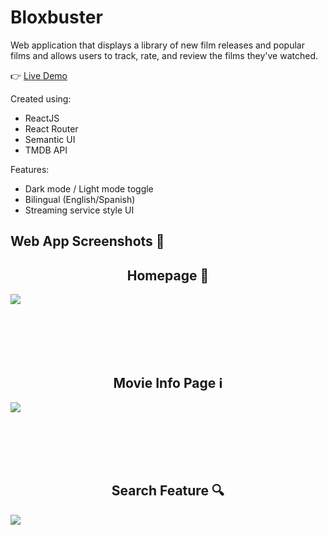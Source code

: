 # Bloxbuster

Web application that displays a library of new film releases and popular films and allows users to track, rate, and review the films they've watched.

:point_right: [Live Demo](https://bloxbuster.netlify.app/)

Created using:
- ReactJS
- React Router
- Semantic UI
- TMDB API

Features:
- Dark mode / Light mode toggle
- Bilingual (English/Spanish)
- Streaming service style UI

## Web App Screenshots 📸

<h2 align="center">Homepage 🏡</h2>
<img src=https://github.com/MiladRez/Bloxbuster/assets/29521979/9ae75aed-e1da-471b-94d6-f720f34fdfec />

<br></br>
<br></br>

<h2 align="center">Movie Info Page ℹ️</h2>
<img src=https://github.com/MiladRez/Bloxbuster/assets/29521979/d271721b-b2a3-4b4b-bbb3-dea5e202c935 />

<br></br>
<br></br>

<h2 align="center">Search Feature 🔍</h2>
<img src=https://github.com/MiladRez/Bloxbuster/assets/29521979/3eab63e0-4199-4ed3-8e85-632688b89446 />

<br></br>
